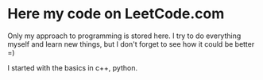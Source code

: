 # Here my code on LeetCode.com
Only my approach to programming is stored here.
I try to do everything myself and learn new things, 
but I don't forget to see how it could be better =)

I started with the basics in c++, python.
